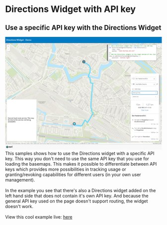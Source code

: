# Directions Widget with API key

## Use a specific API key with the Directions Widget
![Directions Widget Demo](../images/DirectionsWidget_Demo.png)
This samples shows how to use the Directions widget with a specific API key. This way you don't need to use the same API key that you use for loading the basemaps. This makes it possible to differentiate between API keys which provides more possibilities in tracking usage or granting/revoking capabilities for different users (in your own user management).
<br>
<br>
In the example you see that there's also a Directions widget added on the left hand side that does not contain it's own API key. And because the general API key used on the page doesn't support routing, the widget doesn't work.
<br>
<br>
View this cool example live:
[here](https://esrinederland.github.io/CoolMaps/DirectionsWidget/index.html)




